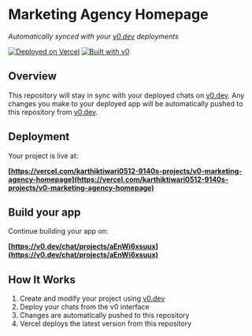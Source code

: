 # Marketing Agency Homepage

*Automatically synced with your [v0.dev](https://v0.dev) deployments*

[![Deployed on Vercel](https://img.shields.io/badge/Deployed%20on-Vercel-black?style=for-the-badge&logo=vercel)](https://vercel.com/karthiktiwari0512-9140s-projects/v0-marketing-agency-homepage)
[![Built with v0](https://img.shields.io/badge/Built%20with-v0.dev-black?style=for-the-badge)](https://v0.dev/chat/projects/aEnWi6xsuux)

## Overview

This repository will stay in sync with your deployed chats on [v0.dev](https://v0.dev).
Any changes you make to your deployed app will be automatically pushed to this repository from [v0.dev](https://v0.dev).

## Deployment

Your project is live at:

**[https://vercel.com/karthiktiwari0512-9140s-projects/v0-marketing-agency-homepage](https://vercel.com/karthiktiwari0512-9140s-projects/v0-marketing-agency-homepage)**

## Build your app

Continue building your app on:

**[https://v0.dev/chat/projects/aEnWi6xsuux](https://v0.dev/chat/projects/aEnWi6xsuux)**

## How It Works

1. Create and modify your project using [v0.dev](https://v0.dev)
2. Deploy your chats from the v0 interface
3. Changes are automatically pushed to this repository
4. Vercel deploys the latest version from this repository